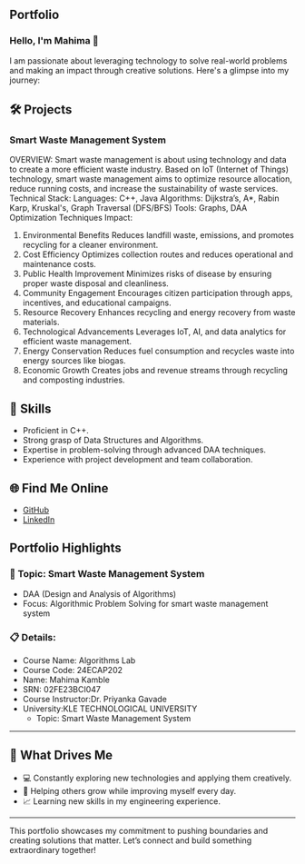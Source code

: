 ## Portfolio
### Hello, I'm Mahima 👋
I am passionate about leveraging technology to solve real-world problems and making an impact through creative solutions. 
Here's a glimpse into my journey:  
## 🛠 Projects
### Smart Waste Management System 
OVERVIEW: 
Smart waste management is about using technology and data to create a more efficient waste industry. Based on IoT (Internet of Things) technology, 
smart waste management aims to optimize resource allocation, reduce running costs, and increase the sustainability of waste services.
Technical Stack: 
Languages: C++, Java
Algorithms: Dijkstra’s, A*, Rabin Karp, Kruskal's, Graph Traversal (DFS/BFS)
Tools: Graphs, DAA Optimization Techniques
Impact:
1. Environmental Benefits
Reduces landfill waste, emissions, and promotes recycling for a cleaner environment.
2. Cost Efficiency
Optimizes collection routes and reduces operational and maintenance costs.
3. Public Health Improvement
Minimizes risks of disease by ensuring proper waste disposal and cleanliness.
4. Community Engagement
Encourages citizen participation through apps, incentives, and educational campaigns.
5. Resource Recovery
Enhances recycling and energy recovery from waste materials.
6. Technological Advancements
Leverages IoT, AI, and data analytics for efficient waste management.
7. Energy Conservation
Reduces fuel consumption and recycles waste into energy sources like biogas.
8. Economic Growth
Creates jobs and revenue streams through recycling and composting industries.
## 🚀 Skills  
- Proficient in C++. 
- Strong grasp of Data Structures and Algorithms.  
- Expertise in problem-solving through advanced DAA techniques.  
- Experience with project development and team collaboration.  
## 🌐 Find Me Online
- [GitHub](https://github.com/MahimaKamble/PORTFHOLIO.github.io/edit/main/README.md)
- [LinkedIn](https://www.linkedin.com/in/mahima-kamble-4526b4270?utm_source=share&utm_campaign=share_via&utm_content=profile&utm_medium=android_app)
## Portfolio Highlights
### 🎯 Topic: Smart Waste Management System
- DAA (Design and Analysis of Algorithms)  
- Focus: Algorithmic Problem Solving for smart waste management system 
### 📋 Details:
- Course Name: Algorithms Lab
- Course Code: 24ECAP202  
- Name: Mahima Kamble
- SRN: 02FE23BCI047
- Course Instructor:Dr. Priyanka Gavade  
- University:KLE TECHNOLOGICAL UNIVERSITY
  - Topic: Smart Waste Management System
---
## 🎨 What Drives Me  
- 💻 Constantly exploring new technologies and applying them creatively.
- 🤝 Helping others grow while improving myself every day.  
- 📈 Learning new skills in my engineering experience.  
---
This portfolio showcases my commitment to pushing boundaries and creating solutions that matter. 
Let’s connect and build something extraordinary together!
